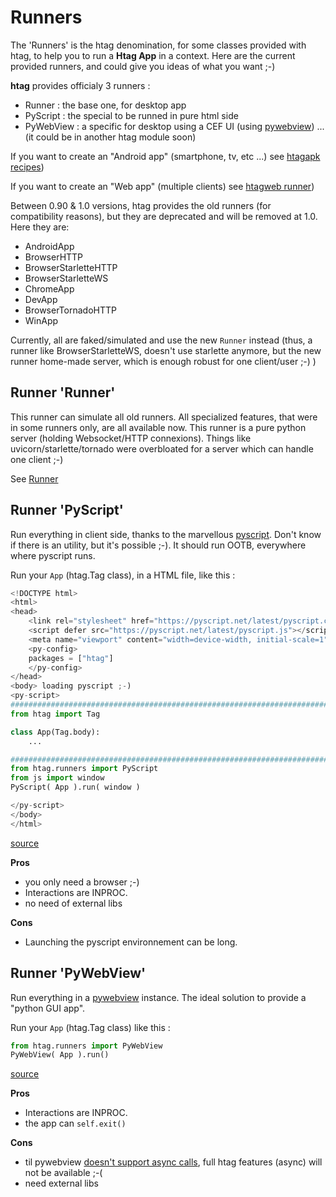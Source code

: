 # Runners

The 'Runners' is the htag denomination, for some classes provided with htag, to help you to run a **Htag App** in a context. Here are the current provided runners, and could give you ideas of what you want ;-)

**htag** provides officialy 3 runners :

 - Runner : the base one, for desktop app
 - PyScript : the special to be runned in pure html side
 - PyWebView : a specific for desktop using a CEF UI (using [pywebview](https://pywebview.flowrl.com/)) ... (it could be in another htag module soon)

If you want to create an "Android app" (smartphone, tv, etc ...) see [htagapk recipes](https://github.com/manatlan/htagapk))

If you want to create an "Web app" (multiple clients) see [htagweb runner](https://github.com/manatlan/htagweb))

Between 0.90 & 1.0 versions, htag provides the old runners (for compatibility reasons), but they are deprecated and will be removed at 1.0. Here they are:

 - AndroidApp
 - BrowserHTTP
 - BrowserStarletteHTTP
 - BrowserStarletteWS
 - ChromeApp
 - DevApp
 - BrowserTornadoHTTP
 - WinApp

Currently, all are faked/simulated and use the new `Runner` instead (thus, a runner like BrowserStarletteWS, doesn't use starlette anymore, but the new runner home-made server, which is enough robust for one client/user ;-) )





## Runner 'Runner'

This runner can simulate all old runners. All specialized features, that were in some runners only, are all available now. This runner is a pure python server (holding Websocket/HTTP connexions). Things like uvicorn/starlette/tornado were overbloated for a server which can handle one client ;-)

See [Runner](runner.md)

## Runner 'PyScript'
Run everything in client side, thanks to the marvellous [pyscript](https://pyscript.net/). Don't know if there is an utility, but it's possible ;-).
It should run OOTB, everywhere where pyscript runs.

Run your `App` (htag.Tag class), in a HTML file, like this :

```python
<!DOCTYPE html>
<html>
<head>
    <link rel="stylesheet" href="https://pyscript.net/latest/pyscript.css" />
    <script defer src="https://pyscript.net/latest/pyscript.js"></script>
    <meta name="viewport" content="width=device-width, initial-scale=1">
    <py-config>
    packages = ["htag"]
    </py-config>
</head>
<body> loading pyscript ;-)
<py-script>
###############################################################################
from htag import Tag

class App(Tag.body):
    ...

###############################################################################
from htag.runners import PyScript
from js import window
PyScript( App ).run( window )

</py-script>
</body>
</html>
```

[source](https://github.com/manatlan/htag/blob/main/htag/runners/pyscript.py)

**Pros**

 - you only need a browser ;-)
 - Interactions are INPROC.
 - no need of external libs


**Cons**

 - Launching the pyscript environnement can be long.













## Runner 'PyWebView'
Run everything in a [pywebview](https://pywebview.flowrl.com/) instance. The ideal solution to provide a "python GUI app".

Run your `App` (htag.Tag class) like this :

```python
from htag.runners import PyWebView
PyWebView( App ).run()
```


[source](https://github.com/manatlan/htag/blob/main/htag/runners/pywebview.py)

**Pros**

 - Interactions are INPROC.
 - the app can `self.exit()`


**Cons**

 - til pywebview [doesn't support async calls](https://github.com/r0x0r/pywebview/issues/867), full htag features (async) will not be available ;-(
 - need external libs









